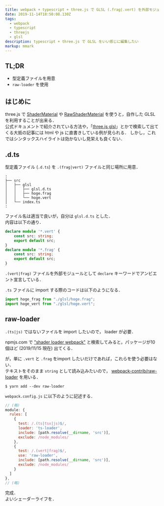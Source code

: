 ```yaml
---
title: webpack + typescript + three.js で GLSL (.frag|.vert) を外部モジュールとして import する
date: 2019-11-14T18:50:08.130Z
tags:
  - webpack
  - typescript
  - threejs
  - glsl
description: typescript + three.js で GLSL をいい感じに編集したい
markup: mmark
---
```

## TL;DR

 - 型定義ファイルを用意
 - `raw-loader` を使用


## はじめに
three.js で [ShaderMaterial](https://threejs.org/docs/#api/en/materials/ShaderMaterial) や [RawShaderMaterial](https://threejs.org/docs/#api/en/materials/RawShaderMaterial) を使うと，自作した GLSL を利用することが出来る．  
公式ドキュメントで紹介されている方法や，「[three.js glsl](https://lmgtfy.com/?q=three.js+glsl&s=g)」とかで検索して出てくる大抵の記事には html や js に直書きしている例が見られる．
しかし，これではシンタックスハイライトは効かないし見栄えも良くない．


## .d.ts

型定義ファイル (`.d.ts`) を `.(frag|vert)` ファイルと同じ場所に用意． 
```
:
├── src
│   ├── glsl
│   │   ├── glsl.d.ts
│   │   ├── hoge.frag
│   │   └── hoge.vert
│   └── index.ts
:
```
 
ファイル名は適当で良いが，自分は `glsl.d.ts` とした．  
内容は以下の通り．
```ts
declare module '*.vert' {
    const src: string;
    export default src;
}
declare module '*.frag' {
    const src: string;
    export default src;
}
```
`.(vert|frag)` ファイルを外部モジュールとして `declare` キーワードでアンビエント宣言している．

`.ts` ファイルに import する際のコードは以下のようになる．
```ts
import hoge_frag from "./glsl/hoge.frag";
import hoge_vert from "./glsl/hoge.vert";
```

## raw-loader

`.(ts|js)` ではないファイルを import したいので， loader が必要．

npmjs.com で ["shader loader webpack"](https://www.npmjs.com/search?q=shader%20loader%20webpack) と検索してみると，パッケージが10個ほど (2019/11/15 現在) 出てくる．  

が，単に `.vert` と `.frag` をimport したいだけであれば，これらを使う必要はない．   
テキストをそのまま `string` として読み込みたいので， [webpack-contrib/raw-loader](https://github.com/webpack-contrib/raw-loader) を用いる．

```shell
$ yarn add --dev raw-loader
```

`webpack.config.js` に以下のように記述する．
```js
// (略)
module: {
  rules: [
    {
      test: /.(ts|tsx|js)$/,
      loader: 'ts-loader',
      include: [path.resolve(__dirname, 'src')],
      exclude: /node_modules/
    },
    {
      test: /.(vert|frag)$/,
      use: 'raw-loader',
      include: [path.resolve(__dirname, 'src')],
      exclude: /node_modules/
    }
  ]
},
// (略)
```

完成．  
よいシェーダーライフを．
